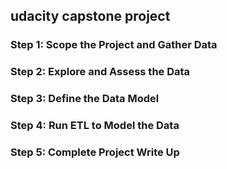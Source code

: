 ## udacity capstone project

### Step 1: Scope the Project and Gather Data
### Step 2: Explore and Assess the Data
### Step 3: Define the Data Model
### Step 4: Run ETL to Model the Data
### Step 5: Complete Project Write Up